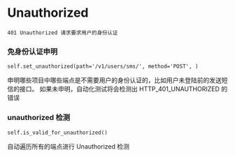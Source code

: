 # Unauthorized

    401	Unauthorized 请求要求用户的身份认证

### 免身份认证申明

    self.set_unauthorized(path='/v1/users/sms/', method='POST', )

申明哪些项目中哪些端点是不需要用户的身份认证的，比如用户未登陆前的发送短信的接口。
如果未申明，自动化测试将会检测出 HTTP_401_UNAUTHORIZED 的错误


### unauthorized 检测
    self.is_valid_for_unauthorized()
    
自动遍历所有的端点进行 Unauthorized 检测

